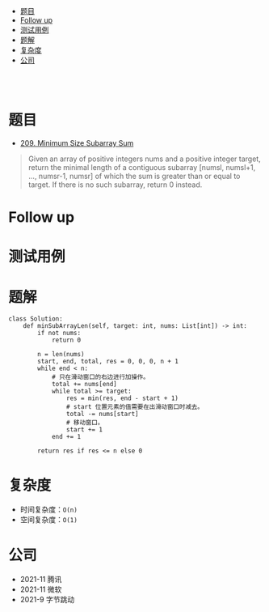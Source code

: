 - [题目](#题目)
- [Follow up](#follow-up)
- [测试用例](#测试用例)
- [题解](#题解)
- [复杂度](#复杂度)
- [公司](#公司)

</br></br>

# 题目
- [209. Minimum Size Subarray Sum](https://leetcode.com/problems/minimum-size-subarray-sum/description/)
> Given an array of positive integers nums and a positive integer target, return the minimal length of a contiguous subarray [numsl, numsl+1, ..., numsr-1, numsr] of which the sum is greater than or equal to target. If there is no such subarray, return 0 instead.

# Follow up

# 测试用例

# 题解
```
class Solution:
    def minSubArrayLen(self, target: int, nums: List[int]) -> int:
        if not nums:
            return 0

        n = len(nums)
        start, end, total, res = 0, 0, 0, n + 1
        while end < n:
            # 只在滑动窗口的右边进行加操作。
            total += nums[end]
            while total >= target:
                res = min(res, end - start + 1)
                # start 位置元素的值需要在出滑动窗口时减去。
                total -= nums[start]
                # 移动窗口。
                start += 1
            end += 1

        return res if res <= n else 0
```

# 复杂度
- 时间复杂度：`O(n)`
- 空间复杂度：`O(1)`

# 公司
- 2021-11 腾讯
- 2021-11 微软
- 2021-9 字节跳动